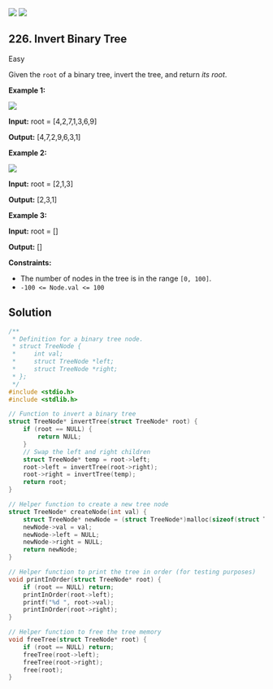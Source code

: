 [![](https://img.shields.io/github/stars/LeetCode-in-C/LeetCode-in-C?label=Stars&style=flat-square)](https://github.com/LeetCode-in-C/LeetCode-in-C)
[![](https://img.shields.io/github/forks/LeetCode-in-C/LeetCode-in-C?label=Fork%20me%20on%20GitHub%20&style=flat-square)](https://github.com/LeetCode-in-C/LeetCode-in-C/fork)

## 226\. Invert Binary Tree

Easy

Given the `root` of a binary tree, invert the tree, and return _its root_.

**Example 1:**

![](https://assets.leetcode.com/uploads/2021/03/14/invert1-tree.jpg)

**Input:** root = [4,2,7,1,3,6,9]

**Output:** [4,7,2,9,6,3,1]

**Example 2:**

![](https://assets.leetcode.com/uploads/2021/03/14/invert2-tree.jpg)

**Input:** root = [2,1,3]

**Output:** [2,3,1]

**Example 3:**

**Input:** root = []

**Output:** []

**Constraints:**

*   The number of nodes in the tree is in the range `[0, 100]`.
*   `-100 <= Node.val <= 100`

## Solution

```c
/**
 * Definition for a binary tree node.
 * struct TreeNode {
 *     int val;
 *     struct TreeNode *left;
 *     struct TreeNode *right;
 * };
 */
#include <stdio.h>
#include <stdlib.h>

// Function to invert a binary tree
struct TreeNode* invertTree(struct TreeNode* root) {
    if (root == NULL) {
        return NULL;
    }
    // Swap the left and right children
    struct TreeNode* temp = root->left;
    root->left = invertTree(root->right);
    root->right = invertTree(temp);
    return root;
}

// Helper function to create a new tree node
struct TreeNode* createNode(int val) {
    struct TreeNode* newNode = (struct TreeNode*)malloc(sizeof(struct TreeNode));
    newNode->val = val;
    newNode->left = NULL;
    newNode->right = NULL;
    return newNode;
}

// Helper function to print the tree in order (for testing purposes)
void printInOrder(struct TreeNode* root) {
    if (root == NULL) return;
    printInOrder(root->left);
    printf("%d ", root->val);
    printInOrder(root->right);
}

// Helper function to free the tree memory
void freeTree(struct TreeNode* root) {
    if (root == NULL) return;
    freeTree(root->left);
    freeTree(root->right);
    free(root);
}
```
